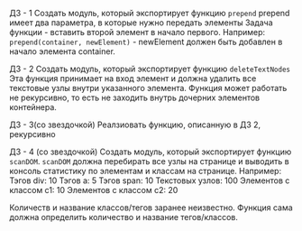 ДЗ - 1
Создать модуль, который экспортирует функцию `prepend`
prepend имеет два параметра, в которые нужно передать элементы
Задача функции - вставить второй элемент в начало первого. Например:
`prepend(container, newElement)` - newElement должен быть добавлен в начало элемента container.

ДЗ - 2
Создать модуль, который экспортирует функцию `deleteTextNodes`
Эта функция принимает на вход элемент и должна удалить все текстовые узлы внутри указанного элемента.
Функция может работать не рекурсивно, то есть не заходить внутрь дочерних элементов контейнера.

ДЗ - 3(со звездочкой)
Реалзиовать функцию, описанную в ДЗ 2, рекурсивно

ДЗ - 4 (со звездочкой)
Создать модуль, который экспортирует функцию `scanDOM`.
`scanDOM` должна перебирать все узлы на странице и выводить в консоль статистику по элементам и классам на странице. Например:
Тэгов div: 10
Тэгов a: 5
Тэгов span: 10
Текстовых узлов: 100
Элементов с классом c1: 10
Элементов с классом c2: 20

Количеств и название классов/тегов заранее неизвестно. Функция сама должна определить количество и название тегов/классов.
